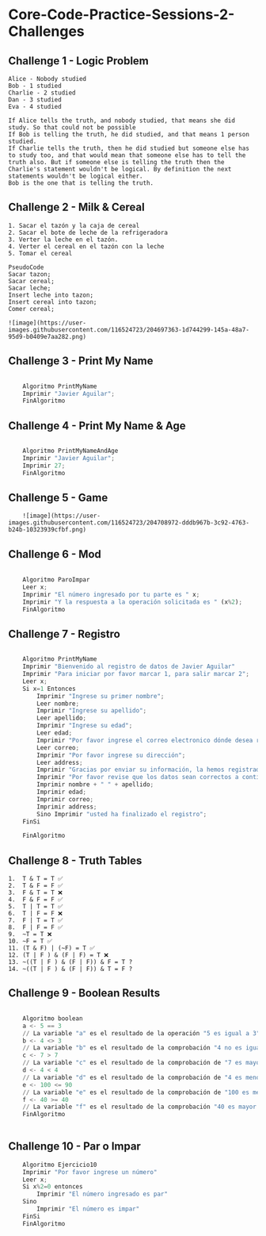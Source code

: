 # Core-Code-Practice-Sessions-2-Challenges

## Challenge 1 - Logic Problem

    Alice - Nobody studied
    Bob - 1 studied
    Charlie - 2 studied
    Dan - 3 studied
    Eva - 4 studied
    
    If Alice tells the truth, and nobody studied, that means she did study. So that could not be possible 
    If Bob is telling the truth, he did studied, and that means 1 person studied. 
    If Charlie tells the truth, then he did studied but someone else has to study too, and that would mean that someone else has to tell the truth also. But if someone else is telling the truth then the Charlie's statement wouldn't be logical. By definition the next statements wouldn't be logical either. 
    Bob is the one that is telling the truth. 
    
## Challenge 2 - Milk & Cereal 

    1. Sacar el tazón y la caja de cereal
    2. Sacar el bote de leche de la refrigeradora
    3. Verter la leche en el tazón.
    4. Verter el cereal en el tazón con la leche
    5. Tomar el cereal
    
    PseudoCode
    Sacar tazon;
    Sacar cereal;
    Sacar leche;
    Insert leche into tazon;
    Insert cereal into tazon;
    Comer cereal; 
    
    ![image](https://user-images.githubusercontent.com/116524723/204697363-1d744299-145a-48a7-95d9-b0409e7aa282.png)
    
## Challenge 3 - Print My Name

``` python

    Algoritmo PrintMyName
	Imprimir "Javier Aguilar";
    FinAlgoritmo
```

## Challenge 4 - Print My Name & Age


``` python

    Algoritmo PrintMyNameAndAge
	Imprimir "Javier Aguilar";
    Imprimir 27;
    FinAlgoritmo
```
        
## Challenge 5 - Game 

        ![image](https://user-images.githubusercontent.com/116524723/204708972-dddb967b-3c92-4763-b24b-10323939cfbf.png)
        
## Challenge 6 - Mod 

``` python
        
    Algoritmo ParoImpar
    Leer x;
    Imprimir "El número ingresado por tu parte es " x;
    Imprimir "Y la respuesta a la operación solicitada es " (x%2);
    FinAlgoritmo
```

## Challenge 7 - Registro

``` python

    Algoritmo PrintMyName
	Imprimir "Bienvenido al registro de datos de Javier Aguilar"
	Imprimir "Para iniciar por favor marcar 1, para salir marcar 2";
	Leer x; 
	Si x=1 Entonces 
		Imprimir "Ingrese su primer nombre"; 
		Leer nombre; 
		Imprimir "Ingrese su apellido";
		Leer apellido;
		Imprimir "Ingrese su edad";
		Leer edad;
		Imprimir "Por favor ingrese el correo electronico dónde desea recibir información";
		Leer correo; 
		Imprimir "Por favor ingrese su dirección";
		Leer address; 
		Imprimir "Gracias por enviar su información, la hemos registrado por usted." 
		Imprimir "Por favor revise que los datos sean correctos a continuación";
		Imprimir nombre + " " + apellido; 
		Imprimir edad; 
		Imprimir correo;
		Imprimir address;
		Sino Imprimir "usted ha finalizado el registro";
	FinSi

    FinAlgoritmo
```

## Challenge 8 - Truth Tables

 	1.  T & T = T ✅
 	2.  T & F = F ✅
 	3.  F & T = T ❌
 	4.  F & F = F ✅
 	5.  T | T = T ✅
 	6.  T | F = F ❌
 	7.  F | T = T ✅
 	8.  F | F = F ✅
 	9.  ~T = T ❌
 	10. ~F = T ✅
 	11. (T & F) | (~F) = T ✅
 	12. (T | F ) & (F | F) = T ❌
 	13. ~((T | F ) & (F | F)) & F = T ?
 	14. ~((T | F ) & (F | F)) & T = F ?
	
## Challenge 9 - Boolean Results 

``` python

	Algoritmo boolean
	a <- 5 == 3
	// La variable "a" es el resultado de la operación "5 es igual a 3", por lo tanto es falso
	b <- 4 <> 3
	// La variable "b" es el resultado de la comprobación "4 no es igual a 3", por lo tanto es verdadero
	c <- 7 > 7
	// La variable "c" es el resultado de la comprobación de "7 es mayor que 7", por lo tanto es falso
	d <- 4 < 4 
	// La variable "d" es el resultado de la comprobación de "4 es menor que 4", por lo tanto es falso
	e <- 100 <= 90
	// La variable "e" es el resultado de la comprobación de "100 es menor o igual que 90", por lo tanto es falso
	f <- 40 >= 40
	// La variable "f" es el resultado de la comprobación "40 es mayor o igual que 40", por lo tanto es verdadero
	FinAlgoritmo
	
```

## Challenge 10 - Par o Impar 
	
``` python
	Algoritmo Ejercicio10
	Imprimir "Por favor ingrese un número"
	Leer x; 
	Si x%2=0 entonces 
		Imprimir "El número ingresado es par"
	Sino 
		Imprimir "El número es impar"
	FinSi
	FinAlgoritmo
```
